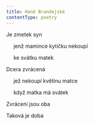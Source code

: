 ```yaml
---
title: Haně Brandejské
contentType: poetry
---
```


<section>

Je zmetek syn

     jenž mamince kytičku nekoupí

     ke svátku matek

Dcera zvrácená

     jež nekoupí květinu matce

     když matka má svátek

Zvráceni jsou oba

Taková je doba

</section>
